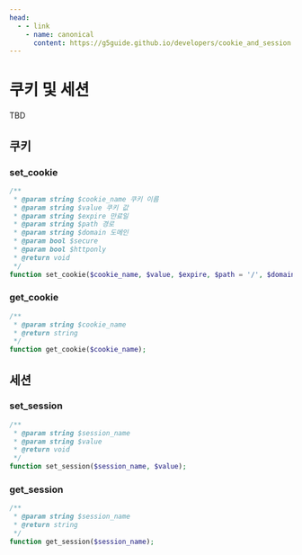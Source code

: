 ```yaml
---
head:
  - - link
    - name: canonical
      content: https://g5guide.github.io/developers/cookie_and_session.html
---
```


# 쿠키 및 세션

TBD

## 쿠키

### set_cookie

```php
/**
 * @param string $cookie_name 쿠키 이름
 * @param string $value 쿠키 값
 * @param string $expire 만료일
 * @param string $path 경로
 * @param string $domain 도메인
 * @param bool $secure
 * @param bool $httponly
 * @return void
 */
function set_cookie($cookie_name, $value, $expire, $path = '/', $domain = G5_COOKIE_DOMAIN, $secure = false, $httponly = true);
```

### get_cookie

```php
/**
 * @param string $cookie_name
 * @return string
 */
function get_cookie($cookie_name);
```

## 세션

### set_session

```php
/**
 * @param string $session_name
 * @param string $value
 * @return void
 */
function set_session($session_name, $value);
```

### get_session

```php
/**
 * @param string $session_name
 * @return string
 */
function get_session($session_name);
```
